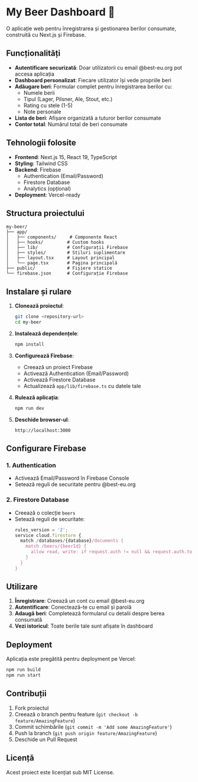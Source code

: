 # My Beer Dashboard 🍺

O aplicație web pentru înregistrarea și gestionarea berilor consumate, construită cu Next.js și Firebase.

## Funcționalități

- **Autentificare securizată**: Doar utilizatorii cu email @best-eu.org pot accesa aplicația
- **Dashboard personalizat**: Fiecare utilizator își vede propriile beri
- **Adăugare beri**: Formular complet pentru înregistrarea berilor cu:
  - Numele berii
  - Tipul (Lager, Pilsner, Ale, Stout, etc.)
  - Rating cu stele (1-5)
  - Note personale
- **Lista de beri**: Afișare organizată a tuturor berilor consumate
- **Contor total**: Numărul total de beri consumate

## Tehnologii folosite

- **Frontend**: Next.js 15, React 19, TypeScript
- **Styling**: Tailwind CSS
- **Backend**: Firebase
  - Authentication (Email/Password)
  - Firestore Database
  - Analytics (opțional)
- **Deployment**: Vercel-ready

## Structura proiectului

```
my-beer/
├── app/
│   ├── components/     # Componente React
│   ├── hooks/         # Custom hooks
│   ├── lib/           # Configurații Firebase
│   ├── styles/        # Stiluri suplimentare
│   ├── layout.tsx     # Layout principal
│   └── page.tsx       # Pagina principală
├── public/            # Fișiere statice
└── firebase.json      # Configurație Firebase
```

## Instalare și rulare

1. **Clonează proiectul**:
   ```bash
   git clone <repository-url>
   cd my-beer
   ```

2. **Instalează dependențele**:
   ```bash
   npm install
   ```

3. **Configurează Firebase**:
   - Creează un proiect Firebase
   - Activează Authentication (Email/Password)
   - Activează Firestore Database
   - Actualizează `app/lib/firebase.ts` cu datele tale

4. **Rulează aplicația**:
   ```bash
   npm run dev
   ```

5. **Deschide browser-ul**:
   ```
   http://localhost:3000
   ```

## Configurare Firebase

### 1. Authentication
- Activează Email/Password în Firebase Console
- Setează reguli de securitate pentru @best-eu.org

### 2. Firestore Database
- Creează o colecție `beers`
- Setează reguli de securitate:
  ```javascript
  rules_version = '2';
  service cloud.firestore {
    match /databases/{database}/documents {
      match /beers/{beerId} {
        allow read, write: if request.auth != null && request.auth.token.email.matches('.*@best-eu.org');
      }
    }
  }
  ```

## Utilizare

1. **Înregistrare**: Creează un cont cu email @best-eu.org
2. **Autentificare**: Conectează-te cu email și parolă
3. **Adaugă beri**: Completează formularul cu detalii despre berea consumată
4. **Vezi istoricul**: Toate berile tale sunt afișate în dashboard

## Deployment

Aplicația este pregătită pentru deployment pe Vercel:

```bash
npm run build
npm run start
```

## Contribuții

1. Fork proiectul
2. Creează o branch pentru feature (`git checkout -b feature/AmazingFeature`)
3. Commit schimbările (`git commit -m 'Add some AmazingFeature'`)
4. Push la branch (`git push origin feature/AmazingFeature`)
5. Deschide un Pull Request

## Licență

Acest proiect este licențiat sub MIT License.
